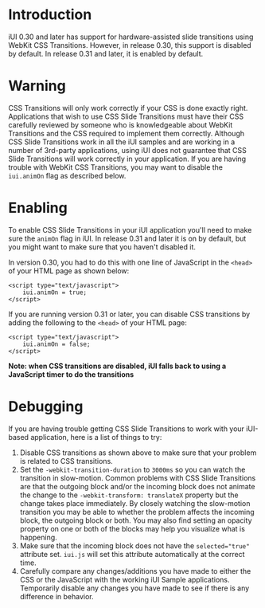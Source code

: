 # Introduction #

iUI 0.30 and later has support for hardware-assisted slide transitions using WebKit CSS Transitions.  However, in release 0.30, this support is disabled by default.  In release 0.31 and later, it is enabled by default.

# Warning #

CSS Transitions will only work correctly if your CSS is done exactly right.  Applications that wish to use CSS Slide Transitions must have their CSS carefully reviewed by someone who is knowledgeable about WebKit Transitions  and the CSS required to implement them correctly.  Although CSS Slide Transitions work in all the iUI samples and are working in a number of 3rd-party applications, using iUI does not guarantee that CSS Slide Transitions will work correctly in your application.  If you are having trouble with WebKit CSS Transitions, you may want to disable the `iui.animOn` flag as described below.

# Enabling #

To enable CSS Slide Transitions in your iUI application you'll need to make sure the `animOn` flag in iUI.  In release 0.31 and later it is on by default, but you might want to make sure that you haven't disabled it.

In version 0.30, you had to do this with one line of JavaScript in the `<head>` of your HTML page as shown below:
```
<script type="text/javascript">
	iui.animOn = true;
</script>
```


If you are running version 0.31 or later, you can disable CSS transitions by adding the following to the `<head>` of your HTML page:
```
<script type="text/javascript">
	iui.animOn = false;
</script>
```

**Note: when CSS transitions are disabled, iUI falls back to using a JavaScript timer to do the transitions**

# Debugging #

If you are having trouble getting CSS Slide Transitions to work with your iUI-based application, here is a list of things to try:

  1. Disable CSS transitions as shown above to make sure that your problem is related to CSS transitions.
  1. Set the `-webkit-transition-duration` to `3000ms` so you can watch the transition in slow-motion.  Common problems with CSS Slide Transitions are that the outgoing block and/or the incoming block does not animate the change to the `-webkit-transform: translateX` property but the change takes place immediately.  By closely watching the slow-motion transition you may be able to whether the problem affects the incoming block, the outgoing block or both.  You may also find setting an opacity property on one or both of the blocks may help  you visualize what is happening.
  1. Make sure that the incoming block does not have the `selected="true"` attribute set.  `iui.js` will set this attribute automatically at the correct time.
  1. Carefully compare any changes/additions you have made to either the CSS or the JavaScript  with the working iUI Sample applications.  Temporarily disable any changes you have made to see if there is any difference in behavior.